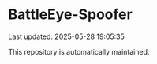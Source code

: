 # BattleEye-Spoofer

Last updated: 2025-05-28 19:05:35

This repository is automatically maintained.
